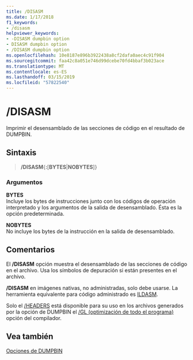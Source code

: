 ```yaml
---
title: /DISASM
ms.date: 1/17/2018
f1_keywords:
- /disasm
helpviewer_keywords:
- -DISASM dumpbin option
- DISASM dumpbin option
- /DISASM dumpbin option
ms.openlocfilehash: 10e8187e896b3922438a8cf2dafa0aec4c91f904
ms.sourcegitcommit: faa42c8a051e746d99dcebe70fd4bbaf3b023ace
ms.translationtype: MT
ms.contentlocale: es-ES
ms.lasthandoff: 03/15/2019
ms.locfileid: "57822540"
---
```

# <a name="disasm"></a>/DISASM

Imprimir el desensamblado de las secciones de código en el resultado de DUMPBIN.

## <a name="syntax"></a>Sintaxis

> **/DISASM**{**:**\[**BYTES**|**NOBYTES**]}

### <a name="arguments"></a>Argumentos

**BYTES**<br/>
Incluye los bytes de instrucciones junto con los códigos de operación interpretado y los argumentos de la salida de desensamblado. Ésta es la opción predeterminada.

**NOBYTES**<br/>
No incluye los bytes de la instrucción en la salida de desensamblado.

## <a name="remarks"></a>Comentarios

El **/DISASM** opción muestra el desensamblado de las secciones de código en el archivo. Usa los símbolos de depuración si están presentes en el archivo.

**/DISASM** en imágenes nativas, no administradas, solo debe usarse. La herramienta equivalente para código administrado es [ILDASM](/dotnet/framework/tools/ildasm-exe-il-disassembler).

Solo el [/HEADERS](headers.md) está disponible para su uso en los archivos generados por la opción de DUMPBIN el [/GL (optimización de todo el programa)](gl-whole-program-optimization.md) opción del compilador.

## <a name="see-also"></a>Vea también

[Opciones de DUMPBIN](dumpbin-options.md)
